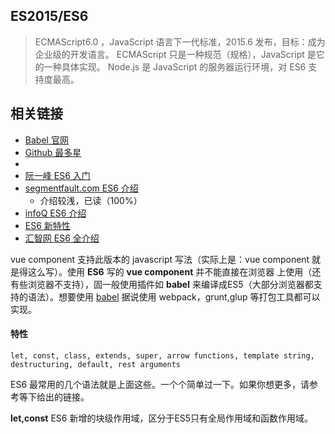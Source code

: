 ##      ES2015/ES6
> ECMAScript6.0 ，JavaScript 语言下一代标准，2015.6 发布，目标：成为企业级的开发语言。
> ECMAScript 只是一种规范（规格），JavaScript 是它的一种具体实现。
> Node.js 是 JavaScript 的服务器运行环境，对 ES6 支持度最高。


##      相关链接
* [Babel 官网](https://babeljs.io/docs/learn-es2015/)
* [Github 最多星](https://github.com/lukehoban/es6features)
* []()
* [阮一峰 ES6 入门](http://es6.ruanyifeng.com/?search=export&x=0&y=0)
* [segmentfault.com ES6 介绍](https://segmentfault.com/a/1190000002904199)
    - 介绍较浅，已读（100%）
* [infoQ ES6 介绍](http://www.infoq.com/cn/articles/es6-in-depth-an-introduction)
* [ES6 新特性](http://www.cnblogs.com/Wayou/p/es6_new_features.html)
* [汇智网 ES6 全介绍](http://www.hubwiz.com/course/5594e91ac086935f4a6fb8ef/)

vue component 支持此版本的 javascript 写法（实际上是：vue component 就是得这么写）。使用 **ES6** 写的 **vue component** 并不能直接在浏览器
上使用（还有些浏览器不支持），固一般使用插件如 **babel** 来编译成ES5（大部分浏览器都支持的语法）。想要使用 [babel](https://babeljs.io/docs/learn-es2015/)
据说使用 webpack，grunt,glup 等打包工具都可以实现。

#### 特性
```
let, const, class, extends, super, arrow functions, template string, destructuring, default, rest arguments
```
ES6 最常用的几个语法就是上面这些。一个个简单过一下。如果你想更多，请参考等下给出的链接。

**let,const**
ES6 新增的块级作用域，区分于ES5只有全局作用域和函数作用域。


